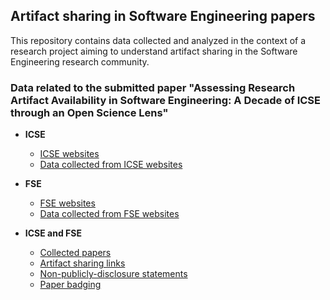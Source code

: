 ## Artifact sharing in Software Engineering papers

This repository contains data collected and analyzed in the context of a research project aiming to understand artifact sharing in the Software Engineering research community.

### Data related to the submitted paper "Assessing Research Artifact Availability in Software Engineering: A Decade of ICSE through an Open Science Lens"
- **ICSE**
  - [ICSE websites](data/ICSE_websites/ICSE_websites.md)
  - [Data collected from ICSE websites](data/ICSE_data_collected_from_websites.md)

- **FSE**
  - [FSE websites](data/FSE_websites/FSE_websites.md)
  - [Data collected from FSE websites](data/FSE_data_collected_from_websites.md)


- **ICSE and FSE**
  - [Collected papers](data/collected_papers.md)
  - [Artifact sharing links](data/artifact_sharing_links.md)
  - [Non-publicly-disclosure statements](data/non-publicly-disclosure_statements.md)
  - [Paper badging](data/badging.md)

